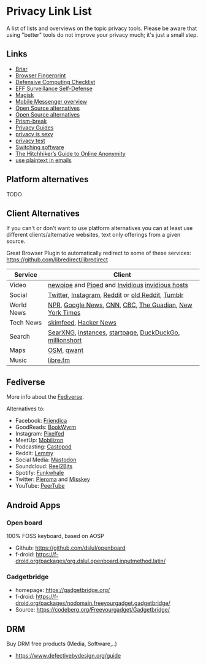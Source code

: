 # Privacy Link List

A list of lists and overviews on the topic privacy tools. Please be aware that using "better" tools do not improve your privacy much; it's just a small step.

## Links

- [Briar](https://briarproject.org/)
- [Browser Fingerprint](https://amiunique.org/fp)
- [Defensive Computing Checklist](https://www.defensivecomputingchecklist.com/)
- [EFF Surveillance Self-Defense](https://ssd.eff.org/)
- [Magisk](https://github.com/topjohnwu/Magisk)
- [Mobile Messenger overview](https://www.securemessagingapps.com/)
- [Open Source alternatives](https://github.com/GorvGoyl/clone-wars)
- [Open Source alternatives](https://www.opensourcealternative.to/)
- [Prism-break](https://prism-break.org/en/all)
- [Privacy Guides](https://www.privacyguides.org)
- [privacy is sexy](https://privacy.sexy/)
- [privacy test](https://privacytests.org/)
- [Switching software](https://switching.software)
- [The Hitchhiker’s Guide to Online Anonymity](https://anonymousplanet.org/guide.html)
- [use plaintext in emails](https://useplaintext.email)

## Platform alternatives

TODO

## Client Alternatives

If you can't or don't want to use platform alternatives you can at least use different clients/alternative websites, text only offerings from a given source.

Great Browser Plugin to automatically redirect to some of these services: <https://github.com/libredirect/libredirect>

| Service    | Client                                                                                                                                                                                                                                         |
|------------|------------------------------------------------------------------------------------------------------------------------------------------------------------------------------------------------------------------------------------------------|
| Video      | [newpipe](https://newpipe.net/) and [Piped](https://github.com/TeamPiped/Piped) and [Invidious](https://github.com/iv-org/invidious) [invidious hosts](https://redirect.invidious.io/)                                                         |
| Social     | [Twitter](https://nitter.net), [Instagram](https://bibliogram.art/), [Reddit](https://teddit.net/) or [old Reddit](https://old.reddit.com/), [Tumblr](https://www.tumbex.com/) |
| World News | [NPR](https://text.npr.org/), [Google News](http://68k.news/), [CNN](https://lite.cnn.com/en),  [CBC](https://www.cbc.ca/lite/trending-news), [The Guadian](https://guardian.gyford.com/), [New York Times](https://www.nytimes.com/timeswire) |
| Tech News  | [skimfeed](https://skimfeed.com/), [Hacker News](https://hackerweb.app/)                                                                                                                                                                       |
| Search     | [SearXNG](https://github.com/searxng/searxng), [instances](https://searx.space/), [startpage](https://www.startpage.com), [DuckDuckGo](https://duckduckgo.com/), [millionshort](https://millionshort.com/)                                     |
| Maps       | [OSM](https://www.openstreetmap.org), [qwant](https://www.qwant.com/maps)                                                                                                                                                                      |
| Music | [libre.fm](https://libre.fm/)|

## Fediverse

More info about the [Fediverse](https://fediverse.party/en/fediverse/).

Alternatives to:

- Facebook: [Friendica](https://friendi.ca)
- GoodReads: [BookWyrm](https://joinbookwyrm.com)
- Instagram: [Pixelfed](https://pixelfed.org)
- MeetUp: [Mobilizon](https://joinmobilizon.org)
- Podcasting: [Castopod](https://castopod.org)
- Reddit: [Lemmy](https://join-lemmy.org)
- Social Media: [Mastodon](https://joinmastodon.org)
- Soundcloud: [Reel2Bits](https://reel2bits.org)
- Spotify: [Funkwhale](https://funkwhale.audio)
- Twitter: [Pleroma](https://pleroma.social/) and [Misskey](https://join.misskey.page/en-US/)
- YouTube: [PeerTube](https://joinpeertube.org)

## Android Apps

### Open board

100% FOSS keyboard, based on AOSP

- Github: <https://github.com/dslul/openboard>
- f-droid: <https://f-droid.org/packages/org.dslul.openboard.inputmethod.latin/>

### Gadgetbridge

- homepage: <https://gadgetbridge.org/>
- f-droid: <https://f-droid.org/packages/nodomain.freeyourgadget.gadgetbridge/>
- Source: <https://codeberg.org/Freeyourgadget/Gadgetbridge/>

## DRM

Buy DRM free products (Media, Software,..)

- <https://www.defectivebydesign.org/guide>
